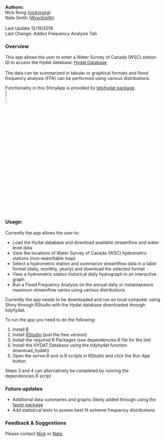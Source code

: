 **Authors:** <br/>
Nick Rong ([nickyrong](https://github.com/nickyrong)) <br/>
Nate Smith ([WraySmith](https://github.com/WraySmith)) <br/><br/>
Last Update 12/19/2019 <br/>
Last Change: Added Frequency Analysis Tab<br/>

### Overview
This app allows the user to enter a Water Survey of Canada (WSC) station ID to access the Hydat database:
[Hydat Database](https://www.canada.ca/en/environment-climate-change/services/water-overview/quantity/monitoring/survey/data-products-services/national-archive-hydat.html)
<br/><br/>
The data can be summarized in tabular or graphical formats and flood frequency analysis (FFA) can be performed using various distributions.

Functionality in this ShinyApp is provided by [tidyhydat package](https://github.com/ropensci/tidyhydat). 
<br/>
<img src="https://github.com/ropensci/tidyhydat/raw/master/man/figures/tidyhydat.png" width="10%" />
<br/>



### Usage:
Currently the app allows the user to:

- Load the Hydat database and download available streamflow and water level data
- View the locations of Water Survey of Canada (WSC) hydrometric stations (non-searchable map)  
- Select a hydrometric station and summarize streamflow data in a table format (daily, monthly, yearly) and download the selected format  
- View a hydrometric station historical daily hydrograph in an interactive graph  
- Run a Flood Frequency Analysis on the annual daily or instantaneous maximum streamflow series using various distributions  

Currently the app needs to be downloaded and run on local computer using Shiny through RStudio with the Hydat database downloaded through tidyhydat.
<br/>

To run the app you need to do the following:

1) Install [R](https://cran.r-project.org/)
2) Install [RStudio](https://rstudio.com/products/rstudio/download/) (just the free version)
3) Install the required R Packages (see dependencies.R file for the list)
4) Install the HYDAT Database using the tidyhydat function download_hydat()
5) Open the server.R and ui.R scripts in RStudio and click the Run App button

Steps 3 and 4 can alternatively be completed by running the dependencies.R script
<br/>

### Future updates

- Additional data summaries and graphs (likely added through using the [fasstr package](https://github.com/bcgov/fasstr) 
- Add statistical tests to assess best fit extreme frequency distributions  

### Feedback & Suggestions

Please contact [Nick](https://github.com/nickyrong) or [Nate](https://github.com/WraySmith).
<br/>
